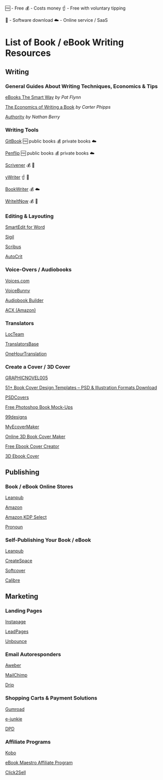 :free: - Free :moneybag: - Costs money :point_up: - Free with voluntary tipping

:floppy_disk: - Software download :cloud: - Online service / SaaS

# List of Book / eBook Writing Resources

## Writing

### General Guides About Writing Techniques, Economics & Tips

[eBooks The Smart Way](http://cdn.smartpassiveincome.com/download/ebooks-the-smart-way.pdf) _by Pat Flynn_

[The Economics of Writing a Book](http://priceonomics.com/can-authors-make-money-selling-books) _by Carter Phipps_

[Authority](http://nathanbarry.com/authority) _by Nathan Berry_

### Writing Tools

[GitBook](https://www.gitbook.com) :free: public books :moneybag: private books :cloud:

[Penflip](https://www.penflip.com) :free: public books :moneybag: private books :cloud:

[Scrivener](https://www.literatureandlatte.com/scrivener.php) :moneybag: :floppy_disk:

[yWriter](http://www.spacejock.com/yWriter5.html) :point_up: :floppy_disk:

[BookWriter](http://www.fastpencil.com/company/book_writing_software) :moneybag: :cloud:

[WriteItNow](http://www.ravensheadservices.com) :moneybag: :floppy_disk:

### Editing & Layouting

[SmartEdit for Word](http://www.smart-edit.com)

[Sigil](https://sigil-ebook.com)

[Scribus](https://www.scribus.net)

[AutoCrit](https://www.autocrit.com)

### Voice-Overs / Audiobooks

[Voices.com](https://www.voices.com)

[VoiceBunny](https://voicebunny.com)

[Audiobook Builder](http://www.splasm.com/audiobookbuilder)

[ACX (Amazon)](http://www.acx.com)

### Translators

[LocTeam](http://www.locteam.com/index.php/ebook-translation.html)

[TranslatorsBase](https://www.translatorsbase.com/translation-service-book.aspx)

[OneHourTranslation](https://www.onehourtranslation.com)

### Create a Cover / 3D Cover

[GRAPHICNOVEL005](http://www.psdcovers.com/graphicnovel005)

[51+ Book Cover Design Templates – PSD & Illustration Formats Download](https://www.template.net/design-templates/psd/psd-book-cover-design-templates)

[PSDCovers](http://www.psdcovers.com/?s=book)

[Free Photoshop Book Mock-Ups](http://www.adazing.com/free-book-mock-up)

[99designs](http://99designs.com.au/book-cover-design)

[MyEcoverMaker](http://www.myecovermaker.com)

[Online 3D Book Cover Maker](http://boxshot.com/3d-pack)

[Free Ebook Cover Creator](http://www.adazing.com/cover-mocks)

[3D Ebook Cover](http://www.3debookcover.com)

## Publishing

### Book / eBook Online Stores

[Leanpub](https://leanpub.com)

[Amazon](http://www.amazon.com/gp/seller-account/mm-summary-page.html?ie=UTF8&ld=AZFooterSelfPublish&topic=200260520)

[Amazon KDP Select](https://kdp.amazon.com/select)

[Pronoun](https://pronoun.com)

### Self-Publishing Your Book / eBook

[Leanpub](https://leanpub.com)

[CreateSpace](https://www.createspace.com)

[Softcover](https://www.softcover.io)

[Calibre](http://calibre-ebook.com)

## Marketing

### Landing Pages

[Instapage](https://instapage.com)

[LeadPages](http://www.leadpages.net)

[Unbounce](http://unbounce.com)

### Email Autoresponders

[Aweber](https://www.aweber.com)

[MailChimp](http://mailchimp.com)

[Drip](https://www.getdrip.com)

### Shopping Carts & Payment Solutions

[Gumroad](https://gumroad.com)

[e-junkie](http://www.e-junkie.com)

[DPD](https://getdpd.com)

### Affiliate Programs

[Kobo](https://www.kobo.com/affiliates)

[eBook Maestro Affiliate Program](http://www.ebookmaestro.com/affiliates.html)

[Click2Sell](http://www.click2sell.eu)
